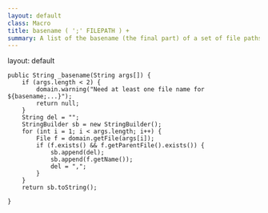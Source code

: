 ```yaml
---
layout: default
class: Macro
title: basename ( ';' FILEPATH ) +
summary: A list of the basename (the final part) of a set of file paths.
---
```

layout: default

	public String _basename(String args[]) {
		if (args.length < 2) {
			domain.warning("Need at least one file name for ${basename;...}");
			return null;
		}
		String del = "";
		StringBuilder sb = new StringBuilder();
		for (int i = 1; i < args.length; i++) {
			File f = domain.getFile(args[i]);
			if (f.exists() && f.getParentFile().exists()) {
				sb.append(del);
				sb.append(f.getName());
				del = ",";
			}
		}
		return sb.toString();

	}
